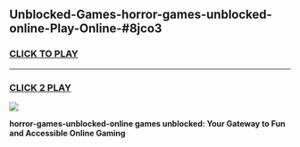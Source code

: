 
## Unblocked-Games-horror-games-unblocked-online-Play-Online-#8jco3
<h3>
<a href="https://premium.freeplayer.one?title=horror-games-unblocked-online&ref=27F">CLICK TO PLAY</a></h3>
<hr>

<h3>
<a href="https://premium.freeplayer.one?title=horror-games-unblocked-online&ref=27F">CLICK 2 PLAY</a>
  
</h3>

<a href="https://premium.freeplayer.one?title=horror-games-unblocked-online&ref=27F"><img src="https://clearcache.store/games.png"></a>


**horror-games-unblocked-online games unblocked: Your Gateway to Fun and Accessible Online Gaming**
